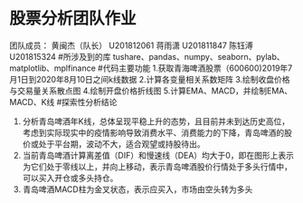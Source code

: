 # 股票分析团队作业
团队成员：
黄闽杰（队长）   U201812061
蒋雨潇           U201811847
陈钰溥           U201815324
#所涉及到的库
tushare、pandas、numpy、seaborn、pylab、matplotlib、mplfinance
#代码主要功能
1.获取青海啤酒股票（600600)2019年7月1日到2020年8月10日之间k线数据
2.计算各变量相关系数矩阵
3.绘制收盘价格与交易量关系散点图
4.绘制开盘价格折线图
5.计算EMA、MACD，并绘制EMA、MACD、K线
#探索性分析结论
1. 分析青岛啤酒年K线，总体呈现平稳上升的态势，且目前并未到达历史高位，考虑到实际现实中的疫情影响导致消费水平、消费能力的下降，青岛啤酒的股价或处于平台期，波动不大，适合观望或持股待出。
2. 当前青岛啤酒计算离差值（DIF）和慢速线（DEA）均大于0，即在图形上表示为它们处于零线以上，并向上移动，表示青岛啤酒股价行情处于多头行情中，可以买入开仓或多头持仓。
3. 青岛啤酒MACD柱为金叉状态，表示应买入，市场由空头转为多头
